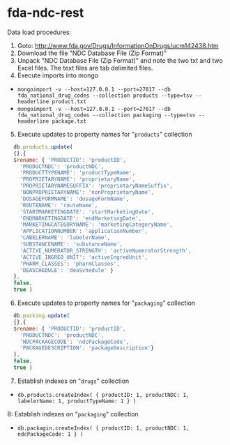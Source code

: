# fda-ndc-rest 

Data load procedures:

1. Goto: http://www.fda.gov/Drugs/InformationOnDrugs/ucm142438.htm
2. Download the file "NDC Database File (Zip Format)"
3. Unpack "NDC Database File (Zip Format)" and note the two txt and two Excel files. The text files are tab delimited files.
4. Execute imports into mongo

  * `mongoimport -v --host=127.0.0.1 --port=27017 --db fda_national_drug_codes --collection products --type=tsv --headerline product.txt`
  * `mongoimport -v --host=127.0.0.1 --port=27017 --db fda_national_drug_codes --collection packaging --type=tsv --headerline package.txt`

5. Execute updates to property names for "`products`" collection

  ```javascript
    db.products.update(
    {},{
    $rename: { 'PRODUCTID': 'productID',
      'PRODUCTNDC': 'productNDC',
      'PRODUCTTYPENAME': 'productTypeName',
      'PROPRIETARYNAME': 'proprietaryName',
      'PROPRIETARYNAMESUFFIX': 'proprietaryNameSuffix',
      'NONPROPRIETARYNAME': 'nonProprietaryName',
      'DOSAGEFORMNAME': 'dosageFormName',
      'ROUTENAME': 'routeName',
      'STARTMARKETINGDATE': 'startMarketingDate',
      'ENDMARKETINGDATE': 'endMarketingDate',
      'MARKETINGCATEGORYNAME': 'marketingCategoryName',
      'APPLICATIONNUMBER': 'applicationNumber',
      'LABELERNAME': 'labelerName',
      'SUBSTANCENAME': 'substanceName',      
      'ACTIVE_NUMERATOR_STRENGTH': 'activeNumeratorStrength',
      'ACTIVE_INGRED_UNIT': 'activeIngredUnit',
      'PHARM_CLASSES': 'pharmClasses',
      'DEASCHEDULE': 'deaSchedule' }
    },
    false,
    true )
```

6. Execute updates to property names for "`packaging`" collection

  ```javascript
    db.packing.update( 
    {},{ 
    $rename: { 'PRODUCTID': 'productID', 
      'PRODUCTNDC': 'productNDC', 
      'NDCPACKAGECODE': 'ndcPackageCode', 
      'PACKAGEDESCRIPTION': 'packageDescription'} 
    }, 
    false, 
    true )
```    

7. Establish indexes on "`drugs`" collection

  * `db.products.createIndex( { productID: 1, productNDC: 1, labelerName: 1, productTypeName: 1 } )`

8: Establish indexes on "`packaging`" collection

  * `db.packagin.createIndex( { productID: 1, productNDC: 1, ndcPackageCode: 1 } )`
